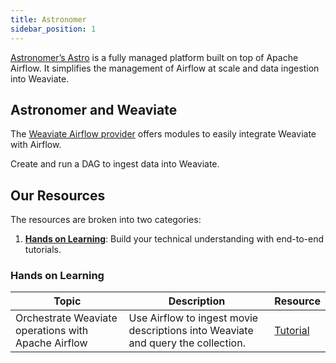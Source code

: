 ```yaml
---
title: Astronomer
sidebar_position: 1
---
```

[Astronomer’s Astro](https://www.astronomer.io/) is a fully managed platform built on top of Apache Airflow. It simplifies the management of Airflow at scale and data ingestion into Weaviate.


## Astronomer and Weaviate
The [Weaviate Airflow provider](https://www.astronomer.io/docs/learn/airflow-weaviate) offers modules to easily integrate Weaviate with Airflow.

Create and run a DAG to ingest data into Weaviate.

## Our Resources 
The resources are broken into two categories: 
1. [**Hands on Learning**](#hands-on-learning): Build your technical understanding with end-to-end tutorials.

### Hands on Learning

| Topic | Description | Resource | 
| --- | --- | --- |
| Orchestrate Weaviate operations with Apache Airflow | Use Airflow to ingest movie descriptions into Weaviate and query the collection. | [Tutorial](https://www.astronomer.io/docs/learn/airflow-weaviate) |
 